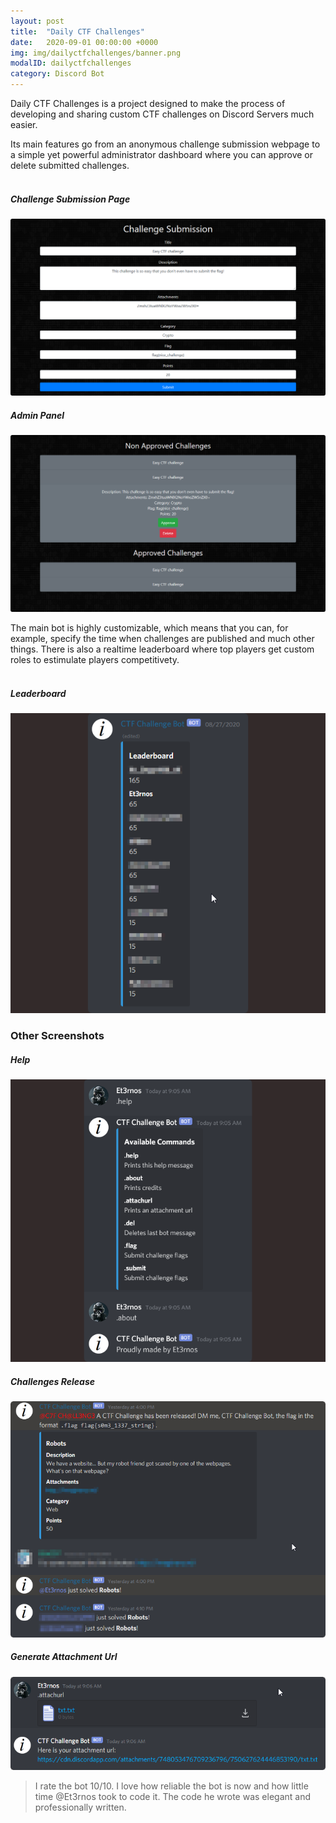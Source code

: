 ```yaml
---
layout: post
title:  "Daily CTF Challenges"
date:   2020-09-01 00:00:00 +0000
img: img/dailyctfchallenges/banner.png
modalID: dailyctfchallenges
category: Discord Bot
---
```


Daily CTF Challenges is a project designed to make the process of developing and sharing custom CTF challenges on Discord Servers much easier.

Its main features go from an anonymous challenge submission webpage to a simple yet powerful administrator dashboard where you can approve or delete submitted challenges.<br><br>

##### Challenge Submission Page
<img class="img-centered img-responsive" src="/img/dailyctfchallenges/challengesubmission.png">

##### Admin Panel
<img class="img-centered img-responsive" src="/img/dailyctfchallenges/adminpanel.png">

The main bot is highly customizable, which means that you can, for example, specify the time when challenges are published and much other things.
There is also a realtime leaderboard where top players get custom roles to estimulate players competitivety.<br><br>

##### Leaderboard
<img class="img-centered img-responsive" src="/img/dailyctfchallenges/leaderboard.png">

### Other Screenshots
##### Help
<img class="img-centered img-responsive" src="/img/dailyctfchallenges/help.png">

##### Challenges Release
<img class="img-centered img-responsive" src="/img/dailyctfchallenges/challengesrelease.png">

##### Generate Attachment Url
<img class="img-centered img-responsive" src="/img/dailyctfchallenges/attachurl.png">

> I rate the bot 10/10. I love how reliable the bot is now and how little time @Et3rnos took to code it. The code he wrote was elegant and professionally written.